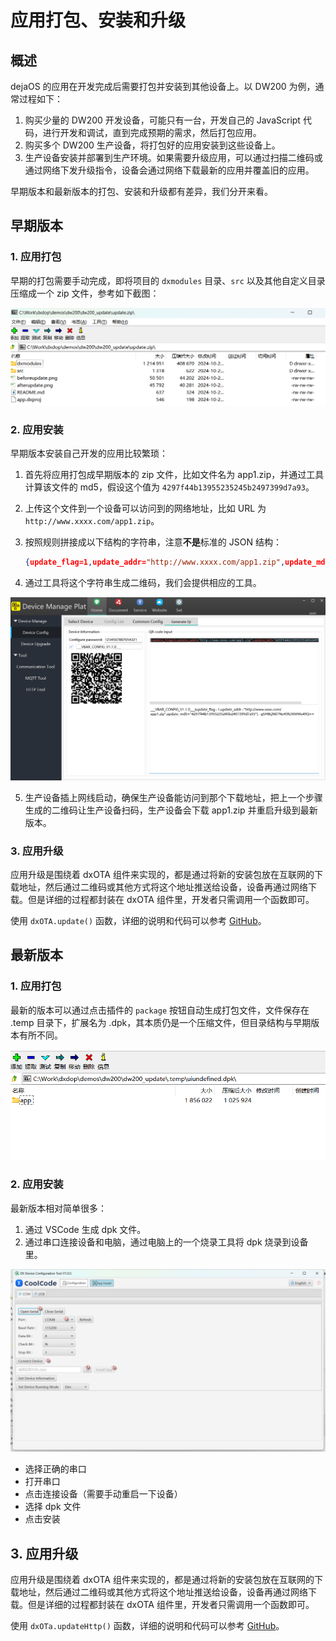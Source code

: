 # 应用打包、安装和升级
## 概述

dejaOS 的应用在开发完成后需要打包并安装到其他设备上。以 DW200 为例，通常过程如下：

1. 购买少量的 DW200 开发设备，可能只有一台，开发自己的 JavaScript 代码，进行开发和调试，直到完成预期的需求，然后打包应用。
2. 购买多个 DW200 生产设备，将打包好的应用安装到这些设备上。
3. 生产设备安装并部署到生产环境。如果需要升级应用，可以通过扫描二维码或通过网络下发升级指令，设备会通过网络下载最新的应用并覆盖旧的应用。

早期版本和最新版本的打包、安装和升级都有差异，我们分开来看。

## 早期版本
### 1. 应用打包
早期的打包需要手动完成，即将项目的 `dxmodules` 目录、`src` 以及其他自定义目录压缩成一个 zip 文件，参考如下截图：

![alt text](image/app_zip1.png)
### 2. 应用安装
早期版本安装自己开发的应用比较繁琐：

1. 首先将应用打包成早期版本的 zip 文件，比如文件名为 app1.zip，并通过工具计算该文件的 md5，假设这个值为 `4297f44b13955235245b2497399d7a93`。
2. 上传这个文件到一个设备可以访问到的网络地址，比如 URL 为 `http://www.xxxx.com/app1.zip`。
3. 按照规则拼接成以下结构的字符串，注意**不是**标准的 JSON 结构：

    ``` json
    {update_flag=1,update_addr="http://www.xxxx.com/app1.zip",update_md5="4297f44b13955235245b2497399d7a93"}
    ```

4. 通过工具将这个字符串生成二维码，我们会提供相应的工具。

![alt text](image/app_install1.png)

5. 生产设备插上网线启动，确保生产设备能访问到那个下载地址，把上一个步骤生成的二维码让生产设备扫码，生产设备会下载 app1.zip 并重启升级到最新版本。
### 3. 应用升级

应用升级是围绕着 dxOTA 组件来实现的，都是通过将新的安装包放在互联网的下载地址，然后通过二维码或其他方式将这个地址推送给设备，设备再通过网络下载。但是详细的过程都封装在 dxOTA 组件里，开发者只需调用一个函数即可。

使用 `dxOTA.update()` 函数，详细的说明和代码可以参考 [GitHub](https://github.com/duoxianwulian/DejaOS/tree/main/demos/dw200/dw200_update)。


## 最新版本

### 1. 应用打包
最新的版本可以通过点击插件的 `package` 按钮自动生成打包文件，文件保存在 .temp 目录下，扩展名为 .dpk，其本质仍是一个压缩文件，但目录结构与早期版本有所不同。

![alt text](image/app_zip2.png)

### 2. 应用安装
最新版本相对简单很多：

1. 通过 VSCode 生成 dpk 文件。
2. 通过串口连接设备和电脑，通过电脑上的一个烧录工具将 dpk 烧录到设备里。

![alt text](image/app_install2.png)

 - 选择正确的串口
 - 打开串口
 - 点击连接设备（需要手动重启一下设备）
 - 选择 dpk 文件
 - 点击安装

## 3. 应用升级

应用升级是围绕着 dxOTA 组件来实现的，都是通过将新的安装包放在互联网的下载地址，然后通过二维码或其他方式将这个地址推送给设备，设备再通过网络下载。但是详细的过程都封装在 dxOTA 组件里，开发者只需调用一个函数即可。

使用 `dxOTa.updateHttp()` 函数，详细的说明和代码可以参考 [GitHub](https://github.com/duoxianwulian/DejaOS/tree/main/demos/dw200/dw200_update_new)。
